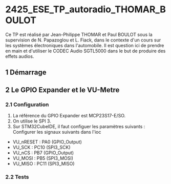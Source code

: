 # 2425_ESE_TP_autoradio_THOMAR_BOULOT

Ce TP est réalisé par Jean-Philippe THOMAR et Paul BOULOT sous la supervision de N. Papazoglou et L. Fiack, dans le contexte d'un cours sur les systèmes électroniques dans l'automobile.
Il est question ici de prendre en main et d'utiliser le CODEC Audio SGTL5000 dans le but de produire des effets audios.

## 1 Démarrage

## 2 Le GPIO Expander et le VU-Metre
### 2.1 Configuration
1. La référence du GPIO Expander est MCP23S17-E/SO.
2. On utilise le SPI 3.
3. Sur STM32CubeIDE, il faut configuer les paramètres suivants :
Configurer les signaux suivants dans l'ioc
- VU_nRESET : PA0 (GPIO_Output)
- VU_SCK : PC10 (SPI3_SCK)
- VU_nCS : PB7 (GPIO_Output)
- VU_MOSI : PB5 (SPI3_MOSI)
- VU_MISO : PC11 (SPI3_MISO)

### 2.2 Tests

